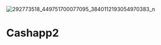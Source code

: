![292773518_449751700077095_3840112193054970383_n](https://user-images.githubusercontent.com/109512611/180116174-8bee3bc5-a5e8-4523-a01b-ec65fa39d8d4.png)
# Cashapp2
